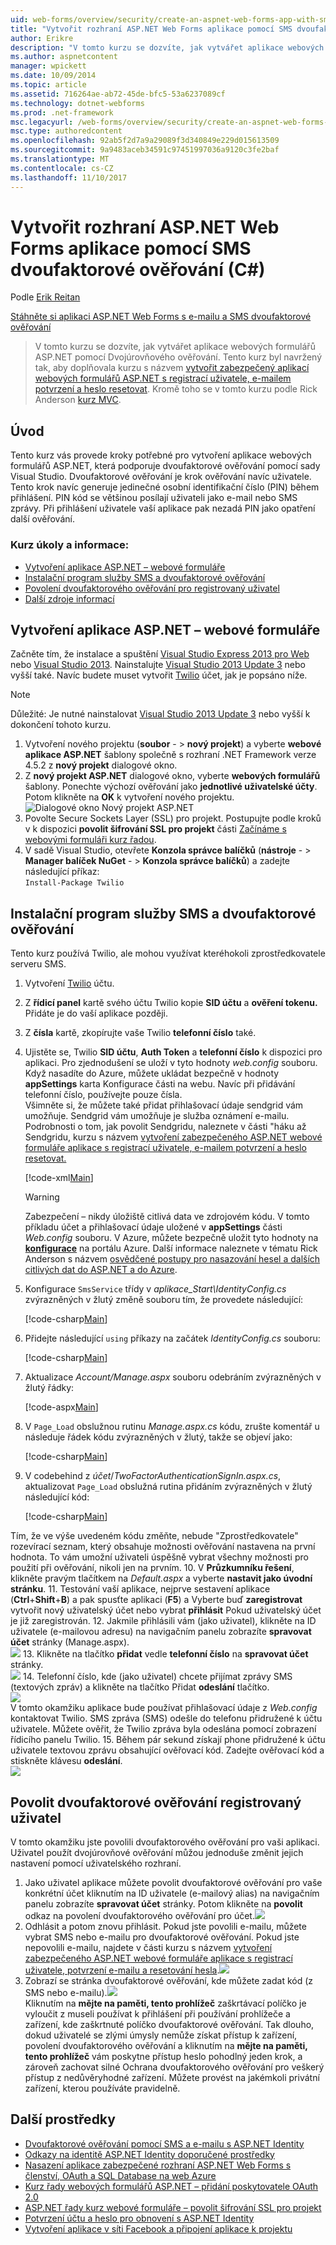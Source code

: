 ```yaml
---
uid: web-forms/overview/security/create-an-aspnet-web-forms-app-with-sms-two-factor-authentication
title: "Vytvořit rozhraní ASP.NET Web Forms aplikace pomocí SMS dvoufaktorové ověřování (C#) | Microsoft Docs"
author: Erikre
description: "V tomto kurzu se dozvíte, jak vytvářet aplikace webových formulářů ASP.NET pomocí Dvojúrovňového ověřování. Tento kurz byl navržen jako doplněk kurzu s názvem Cr..."
ms.author: aspnetcontent
manager: wpickett
ms.date: 10/09/2014
ms.topic: article
ms.assetid: 716264ae-ab72-45de-bfc5-53a6237089cf
ms.technology: dotnet-webforms
ms.prod: .net-framework
msc.legacyurl: /web-forms/overview/security/create-an-aspnet-web-forms-app-with-sms-two-factor-authentication
msc.type: authoredcontent
ms.openlocfilehash: 92ab5f2d7a9a29089f3d340849e229d015613509
ms.sourcegitcommit: 9a9483aceb34591c97451997036a9120c3fe2baf
ms.translationtype: MT
ms.contentlocale: cs-CZ
ms.lasthandoff: 11/10/2017
---
```

<a name="create-an-aspnet-web-forms-app-with-sms-two-factor-authentication-c"></a>Vytvořit rozhraní ASP.NET Web Forms aplikace pomocí SMS dvoufaktorové ověřování (C#)
====================
Podle [Erik Reitan](https://github.com/Erikre)

[Stáhněte si aplikaci ASP.NET Web Forms s e-mailu a SMS dvoufaktorové ověřování](https://code.msdn.microsoft.com/ASPNET-Web-Forms-App-with-5a0ff94e)

> V tomto kurzu se dozvíte, jak vytvářet aplikace webových formulářů ASP.NET pomocí Dvojúrovňového ověřování. Tento kurz byl navržený tak, aby doplňovala kurzu s názvem [vytvořit zabezpečený aplikací webových formulářů ASP.NET s registrací uživatele, e-mailem potvrzení a heslo resetovat](create-a-secure-aspnet-web-forms-app-with-user-registration-email-confirmation-and-password-reset.md). Kromě toho se v tomto kurzu podle Rick Anderson [kurz MVC](../../../mvc/overview/security/aspnet-mvc-5-app-with-sms-and-email-two-factor-authentication.md).


## <a name="introduction"></a>Úvod

Tento kurz vás provede kroky potřebné pro vytvoření aplikace webových formulářů ASP.NET, která podporuje dvoufaktorové ověřování pomocí sady Visual Studio. Dvoufaktorové ověřování je krok ověřování navíc uživatele. Tento krok navíc generuje jedinečné osobní identifikační číslo (PIN) během přihlášení. PIN kód se většinou posílají uživateli jako e-mail nebo SMS zprávy. Při přihlášení uživatele vaší aplikace pak nezadá PIN jako opatření další ověřování.

### <a name="tutorial-tasks-and-information"></a>Kurz úkoly a informace:

- [Vytvoření aplikace ASP.NET – webové formuláře](#createWebForms)
- [Instalační program služby SMS a dvoufaktorové ověřování](#SMS)
- [Povolení dvoufaktorového ověřování pro registrovaný uživatel](#use2FA)
- [Další zdroje informací](#addRes)

<a id="createWebForms"></a>
## <a name="create-an-aspnet-web-forms-app"></a>Vytvoření aplikace ASP.NET – webové formuláře

Začněte tím, že instalace a spuštění [Visual Studio Express 2013 pro Web](https://go.microsoft.com/fwlink/?LinkId=299058) nebo [Visual Studio 2013](https://go.microsoft.com/fwlink/?LinkId=306566). Nainstalujte [Visual Studio 2013 Update 3](https://go.microsoft.com/fwlink/?LinkId=390465) nebo vyšší také. Navíc budete muset vytvořit [Twilio](https://www.twilio.com/try-twilio) účet, jak je popsáno níže.

> [!NOTE]
> Důležité: Je nutné nainstalovat [Visual Studio 2013 Update 3](https://go.microsoft.com/fwlink/?LinkId=390465) nebo vyšší k dokončení tohoto kurzu.


1. Vytvoření nového projektu (**soubor**  - &gt; **nový projekt**) a vyberte **webové aplikace ASP.NET** šablony společně s rozhraní .NET Framework verze 4.5.2 z **nový projekt** dialogové okno.
2. Z **nový projekt ASP.NET** dialogové okno, vyberte **webových formulářů** šablony. Ponechte výchozí ověřování jako **jednotlivé uživatelské účty**. Potom klikněte na **OK** k vytvoření nového projektu.  
    ![Dialogové okno Nový projekt ASP.NET](create-an-aspnet-web-forms-app-with-sms-two-factor-authentication/_static/image1.png)
3. Povolte Secure Sockets Layer (SSL) pro projekt. Postupujte podle kroků v k dispozici **povolit šifrování SSL pro projekt** části [Začínáme s webovými formuláři kurz řadou](../getting-started/getting-started-with-aspnet-45-web-forms/checkout-and-payment-with-paypal.md#SSLWebForms).
4. V sadě Visual Studio, otevřete **Konzola správce balíčků** (**nástroje**  - &gt; **Manager balíček NuGet**  - &gt; **Konzola správce balíčků**) a zadejte následující příkaz:  
    `Install-Package Twilio`

<a id="SMS"></a>
## <a name="setup-sms-and-two-factor-authentication"></a>Instalační program služby SMS a dvoufaktorové ověřování

Tento kurz používá Twilio, ale mohou využívat kteréhokoli zprostředkovatele serveru SMS.

1. Vytvoření [Twilio](https://www.twilio.com/try-twilio) účtu.
2. Z **řídicí panel** kartě svého účtu Twilio kopie **SID účtu** a **ověření tokenu.** Přidáte je do vaší aplikace později.
3. Z **čísla** kartě, zkopírujte vaše Twilio **telefonní číslo** také.
4. Ujistěte se, Twilio **SID účtu**, **Auth Token** a **telefonní číslo** k dispozici pro aplikaci. Pro zjednodušení se uloží v tyto hodnoty *web.config* souboru. Když nasadíte do Azure, můžete ukládat bezpečně v hodnoty **appSettings** karta Konfigurace části na webu. Navíc při přidávání telefonní číslo, používejte pouze čísla.   
 Všimněte si, že můžete také přidat přihlašovací údaje sendgrid vám umožňuje. Sendgrid vám umožňuje je služba oznámení e-mailu. Podrobnosti o tom, jak povolit Sendgridu, naleznete v části "háku až Sendgridu, kurzu s názvem [vytvoření zabezpečeného ASP.NET webové formuláře aplikace s registrací uživatele, e-mailem potvrzení a heslo resetovat.](create-a-secure-aspnet-web-forms-app-with-user-registration-email-confirmation-and-password-reset.md)

    [!code-xml[Main](create-an-aspnet-web-forms-app-with-sms-two-factor-authentication/samples/sample1.xml?highlight=2,6-10)]

    > [!WARNING]
    > Zabezpečení – nikdy úložiště citlivá data ve zdrojovém kódu. V tomto příkladu účet a přihlašovací údaje uložené v **appSettings** části *Web.config* souboru. V Azure, můžete bezpečně uložit tyto hodnoty na  **[konfigurace](https://blogs.msdn.com/b/webdev/archive/2014/06/04/queuebackgroundworkitem-to-reliably-schedule-and-run-long-background-process-in-asp-net.aspx)**  na portálu Azure. Další informace naleznete v tématu Rick Anderson s názvem [osvědčené postupy pro nasazování hesel a dalších citlivých dat do ASP.NET a do Azure](https://go.microsoft.com/fwlink/?LinkId=513141).
5. Konfigurace `SmsService` třídy v *aplikace\_Start\IdentityConfig.cs* zvýrazněných v žlutý změně souboru tím, že provedete následující: 

    [!code-csharp[Main](create-an-aspnet-web-forms-app-with-sms-two-factor-authentication/samples/sample2.cs?highlight=5-17)]
6. Přidejte následující `using` příkazy na začátek *IdentityConfig.cs* souboru: 

    [!code-csharp[Main](create-an-aspnet-web-forms-app-with-sms-two-factor-authentication/samples/sample3.cs?highlight=1-4)]
7. Aktualizace *Account/Manage.aspx* souboru odebráním zvýrazněných v žlutý řádky:  

    [!code-aspx[Main](create-an-aspnet-web-forms-app-with-sms-two-factor-authentication/samples/sample4.aspx?highlight=38,53,57-60,63,66,70,73)]
8. V `Page_Load` obslužnou rutinu *Manage.aspx.cs* kódu, zrušte komentář u následuje řádek kódu zvýrazněných v žlutý, takže se objeví jako: 

    [!code-csharp[Main](create-an-aspnet-web-forms-app-with-sms-two-factor-authentication/samples/sample5.cs?highlight=8)]
9. V codebehind z *účet*/*TwoFactorAuthenticationSignIn.aspx.cs*, aktualizovat `Page_Load` obslužná rutina přidáním zvýrazněných v žlutý následující kód: 

    [!code-csharp[Main](create-an-aspnet-web-forms-app-with-sms-two-factor-authentication/samples/sample6.cs?highlight=3-4,13)]

 Tím, že ve výše uvedeném kódu změňte, nebude "Zprostředkovatele" rozevírací seznam, který obsahuje možnosti ověřování nastavena na první hodnota. To vám umožní uživateli úspěšně vybrat všechny možnosti pro použití při ověřování, nikoli jen na prvním.
10. V **Průzkumníku řešení**, klikněte pravým tlačítkem na *Default.aspx* a vyberte **nastavit jako úvodní stránku**.
11. Testování vaší aplikace, nejprve sestavení aplikace (**Ctrl**+**Shift**+**B**) a pak spusťte aplikaci (**F5**) a Vyberte buď **zaregistrovat** vytvořit nový uživatelský účet nebo vybrat **přihlásit** Pokud uživatelský účet je již zaregistrován.
12. Jakmile přihlásili vám (jako uživatel), klikněte na ID uživatele (e-mailovou adresu) na navigačním panelu zobrazíte **spravovat účet** stránky (Manage.aspx).  
    ![](create-an-aspnet-web-forms-app-with-sms-two-factor-authentication/_static/image2.png)
13. Klikněte na tlačítko **přidat** vedle **telefonní číslo** na **spravovat účet** stránky.  
    ![](create-an-aspnet-web-forms-app-with-sms-two-factor-authentication/_static/image3.png)
14. Telefonní číslo, kde (jako uživatel) chcete přijímat zprávy SMS (textových zpráv) a klikněte na tlačítko Přidat **odeslání** tlačítko.   
    ![](create-an-aspnet-web-forms-app-with-sms-two-factor-authentication/_static/image4.png)  
 V tomto okamžiku aplikace bude používat přihlašovací údaje z *Web.config* kontaktovat Twilio. SMS zpráva (SMS) odešle do telefonu přidružené k účtu uživatele. Můžete ověřit, že Twilio zpráva byla odeslána pomocí zobrazení řídicího panelu Twilio.
15. Během pár sekund získají phone přidružené k účtu uživatele textovou zprávu obsahující ověřovací kód. Zadejte ověřovací kód a stiskněte klávesu **odeslání**.  
     ![](create-an-aspnet-web-forms-app-with-sms-two-factor-authentication/_static/image5.png)

<a id="use2FA"></a>
## <a name="enable-two-factor-authentication-for-a-registered-user"></a>Povolit dvoufaktorové ověřování registrovaný uživatel

V tomto okamžiku jste povolili dvoufaktorového ověřování pro vaši aplikaci. Uživatel použít dvojúrovňové ověřování můžou jednoduše změnit jejich nastavení pomocí uživatelského rozhraní. 

1. Jako uživatel aplikace můžete povolit dvoufaktorové ověřování pro vaše konkrétní účet kliknutím na ID uživatele (e-mailový alias) na navigačním panelu zobrazíte **spravovat účet** stránky. Potom klikněte na **povolit** odkaz na povolení dvoufaktorového ověřování pro účet.![](create-an-aspnet-web-forms-app-with-sms-two-factor-authentication/_static/image6.png)
2. Odhlásit a potom znovu přihlásit. Pokud jste povolili e-mailu, můžete vybrat SMS nebo e-mailu pro dvoufaktorové ověřování. Pokud jste nepovolili e-mailu, najdete v části kurzu s názvem [vytvoření zabezpečeného ASP.NET webové formuláře aplikace s registrací uživatele, potvrzení e-mailu a resetování hesla](create-a-secure-aspnet-web-forms-app-with-user-registration-email-confirmation-and-password-reset.md).![](create-an-aspnet-web-forms-app-with-sms-two-factor-authentication/_static/image7.png)
3. Zobrazí se stránka dvoufaktorové ověřování, kde můžete zadat kód (z SMS nebo e-mailu).![](create-an-aspnet-web-forms-app-with-sms-two-factor-authentication/_static/image8.png)  
 Kliknutím na **mějte na paměti, tento prohlížeč** zaškrtávací políčko je vyloučit z museli používat k přihlášení při používání prohlížeče a zařízení, kde zaškrtnuté políčko dvoufaktorové ověřování. Tak dlouho, dokud uživatelé se zlými úmysly nemůže získat přístup k zařízení, povolení dvoufaktorového ověřování a kliknutím na **mějte na paměti, tento prohlížeč** vám poskytne přístup heslo pohodlný jeden krok, a zároveň zachovat silné Ochrana dvoufaktorového ověřování pro veškerý přístup z nedůvěryhodné zařízení. Můžete provést na jakémkoli privátní zařízení, kterou používáte pravidelně.

<a id="addRes"></a>
## <a name="additional-resources"></a>Další prostředky

- [Dvoufaktorové ověřování pomocí SMS a e-mailu s ASP.NET Identity](../../../identity/overview/features-api/two-factor-authentication-using-sms-and-email-with-aspnet-identity.md)
- [Odkazy na identitě ASP.NET Identity doporučené prostředky](../../../identity/overview/getting-started/aspnet-identity-recommended-resources.md)
- [Nasazení aplikace zabezpečené rozhraní ASP.NET Web Forms s členství, OAuth a SQL Database na web Azure](https://azure.microsoft.com/en-us/documentation/articles/web-sites-dotnet-deploy-aspnet-webforms-app-membership-oauth-sql-database/)
- [Kurz řady webových formulářů ASP.NET – přidání poskytovatele OAuth 2.0](../getting-started/getting-started-with-aspnet-45-web-forms/checkout-and-payment-with-paypal.md#OAuthWebForms)
- [ASP.NET řady kurz webové formuláře – povolit šifrování SSL pro projekt](../getting-started/getting-started-with-aspnet-45-web-forms/checkout-and-payment-with-paypal.md#SSLWebForms)
- [Potvrzení účtu a heslo pro obnovení s ASP.NET Identity](../../../identity/overview/features-api/account-confirmation-and-password-recovery-with-aspnet-identity.md)
- [Vytvoření aplikace v síti Facebook a připojení aplikace k projektu](../../../mvc/overview/security/create-an-aspnet-mvc-5-app-with-facebook-and-google-oauth2-and-openid-sign-on.md#fb)
